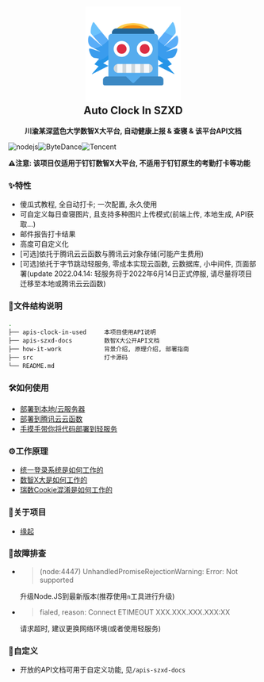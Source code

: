 <h2 align="center">
<img src="./how-it-work/img/logo.png" width="192" height="192"/>
<br/>Auto Clock In SZXD
</h2>

<p align="center"><strong>川渝某深蓝色大学数智X大平台, 自动健康上报 & 查寝 & 该平台API文档</strong></p>

![nodejs](https://img.shields.io/badge/Node\.js-339933?style=flat-square&logo=Node.JS&logoColor=white)![ByteDance](https://img.shields.io/badge/ByteInspire-3c8cff?style=flat-square&logo=ByteDance&logoColor=white)![Tencent](https://img.shields.io/badge/TencentCloud-1261fe?style=flat-square&logo=GoogleCloud&logoColor=white)

**⚠️注意: 该项目仅适用于钉钉数智X大平台, 不适用于钉钉原生的考勤打卡等功能**

### ✨特性

- 傻瓜式教程, 全自动打卡; 一次配置, 永久使用
- 可自定义每日查寝图片, 且支持多种图片上传模式(前端上传, 本地生成, API获取...)
- 邮件报告打卡结果
- 高度可自定义化
- [可选]依托于腾讯云云函数与腾讯云对象存储(可能产生费用)
- [可选]依托于字节跳动轻服务, 零成本实现云函数, 云数据库, 小中间件, 页面部署(update 2022.04.14: 轻服务将于2022年6月14日正式停服, 请尽量将项目迁移至本地或腾讯云云函数)

### 📁文件结构说明

```bash
.
├── apis-clock-in-used     本项目使用API说明
├── apis-szxd-docs         数智X大公开API文档
├── how-it-work            背景介绍, 原理介绍, 部署指南
├── src                    打卡源码
└── README.md
```

### 🛠️如何使用

- [部署到本地/云服务器](./how-it-work/部署到本地与云服务器.md)
- [部署到腾讯云云函数](./how-it-work/部署到腾讯云云函数.md)
- [手摸手带你将代码部署到轻服务](./how-it-work/部署到轻服务.md)

### ⚙️工作原理

- [统一登录系统是如何工作的](./how-it-work/统一登录系统是如何工作的.md)
- [数智X大是如何工作的](./how-it-work/数智X大是如何工作的.md)
- [瑞数Cookie混淆是如何工作的](./how-it-work/瑞数COOKIE混淆是如何工作的.md)

### 🤔关于项目

- [缘起](./how-it-work/缘起.md)

### 🤕故障排查

- > (node:4447) UnhandledPromiseRejectionWarning: Error: Not supported
  
  升级Node.JS到最新版本(推荐使用`n`工具进行升级)
- > fialed, reason: Connect ETIMEOUT XXX.XXX.XXX.XXX:XX  
  
  请求超时, 建议更换网络环境(或者使用轻服务)

### 💄自定义

- 开放的API文档可用于自定义功能, 见`/apis-szxd-docs`

